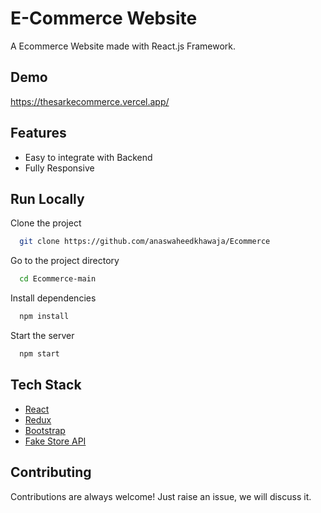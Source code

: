 # E-Commerce Website

A Ecommerce Website made with React.js Framework.

## Demo

https://thesarkecommerce.vercel.app/

## Features

- Easy to integrate with Backend
- Fully Responsive

## Run Locally

Clone the project

```bash
  git clone https://github.com/anaswaheedkhawaja/Ecommerce
```

Go to the project directory

```bash
  cd Ecommerce-main
```

Install dependencies

```bash
  npm install
```

Start the server

```bash
  npm start
```

## Tech Stack

- [React](https://reactjs.org/)
- [Redux](https://redux.js.org/)
- [Bootstrap](https://getbootstrap.com/)
- [Fake Store API](https://fakestoreapi.com/)

## Contributing

Contributions are always welcome!
Just raise an issue, we will discuss it.

